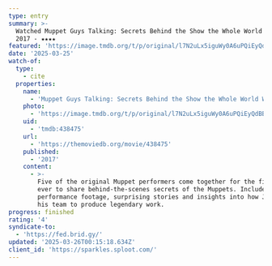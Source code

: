 ```yaml
---
type: entry
summary: >-
  Watched Muppet Guys Talking: Secrets Behind the Show the Whole World Watched,
  2017 - ★★★★
featured: 'https://image.tmdb.org/t/p/original/l7N2uLx5iguWy0A6uPQiEyQdBB4.jpg'
date: '2025-03-25'
watch-of:
  type:
    - cite
  properties:
    name:
      - 'Muppet Guys Talking: Secrets Behind the Show the Whole World Watched'
    photo:
      - 'https://image.tmdb.org/t/p/original/l7N2uLx5iguWy0A6uPQiEyQdBB4.jpg'
    uid:
      - 'tmdb:438475'
    url:
      - 'https://themoviedb.org/movie/438475'
    published:
      - '2017'
    content:
      - >-
        Five of the original Muppet performers come together for the first time
        ever to share behind-the-scenes secrets of the Muppets. Includes rare
        performance footage, surprising stories and insights into how Jim led
        his team to produce legendary work.
progress: finished
rating: '4'
syndicate-to:
  - 'https://fed.brid.gy/'
updated: '2025-03-26T00:15:18.634Z'
client_id: 'https://sparkles.sploot.com/'
---
```



